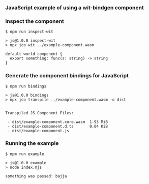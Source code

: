 ### JavaScript example of using a wit-bindgen component

### Inspect the component
```console
$ npm run inspect-wit

> js@1.0.0 inspect-wit
> npx jco wit ../example-component.wasm

default world component {
  export something: func(s: string) -> string
}
```

### Generate the component bindings for JavaScript
```console
$ npm run bindings

> js@1.0.0 bindings
> npx jco transpile ../example-component.wasm -o dist


Transpiled JS Component Files:

 - dist/example-component.core.wasm  1.93 MiB
 - dist/example-component.d.ts       0.04 KiB
 - dist/example-component.js 
```


### Running the example
```console
$ npm run example

> js@1.0.0 example
> node index.mjs

something was passed: bajja
```

